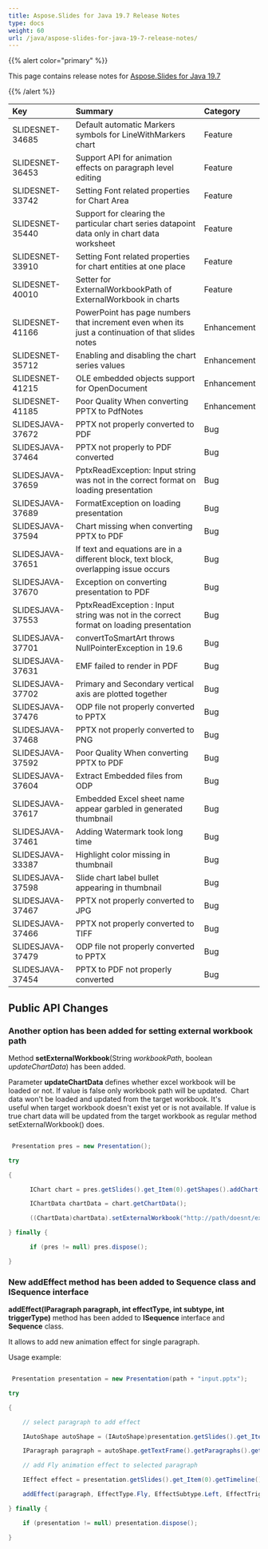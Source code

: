```yaml
---
title: Aspose.Slides for Java 19.7 Release Notes
type: docs
weight: 60
url: /java/aspose-slides-for-java-19-7-release-notes/
---
```


{{% alert color="primary" %}} 

This page contains release notes for [Aspose.Slides for Java 19.7](https://repository.aspose.com/webapp/#/artifacts/browse/tree/General/repo/com/aspose/aspose-slides)

{{% /alert %}} 

|**Key**|**Summary**|**Category**|
| :- | :- | :- |
|SLIDESNET-34685|Default automatic Markers symbols for LineWithMarkers chart|Feature|
|SLIDESNET-36453|Support API for animation effects on paragraph level editing|Feature|
|SLIDESNET-33742|Setting Font related properties for Chart Area|Feature|
|SLIDESNET-35440|Support for clearing the particular chart series datapoint data only in chart data worksheet|Feature|
|SLIDESNET-33910|Setting Font related properties for chart entities at one place|Feature|
|SLIDESNET-40010|Setter for ExternalWorkbookPath of ExternalWorkbook in charts|Feature|
|SLIDESNET-41166|PowerPoint has page numbers that increment even when its just a continuation of that slides notes|Enhancement|
|SLIDESNET-35712|Enabling and disabling the chart series values|Enhancement|
|SLIDESNET-41215|OLE embedded objects support for OpenDocument|Enhancement|
|SLIDESNET-41185|Poor Quality When converting PPTX to PdfNotes|Enhancement|
|SLIDESJAVA-37672|PPTX not properly converted to PDF|Bug|
|SLIDESJAVA-37464|PPTX not properly to PDF converted|Bug|
|SLIDESJAVA-37659|PptxReadException: Input string was not in the correct format on loading presentation|Bug|
|SLIDESJAVA-37689|FormatException on loading presentation|Bug|
|SLIDESJAVA-37594|Chart missing when converting PPTX to PDF|Bug|
|SLIDESJAVA-37651|If text and equations are in a different block, text block, overlapping issue occurs|Bug|
|SLIDESJAVA-37670|Exception on converting presentation to PDF|Bug|
|SLIDESJAVA-37553|PptxReadException : Input string was not in the correct format on loading presentation|Bug|
|SLIDESJAVA-37701|convertToSmartArt throws NullPointerException in 19.6|Bug|
|SLIDESJAVA-37631|EMF failed to render in PDF|Bug|
|SLIDESJAVA-37702|Primary and Secondary vertical axis are plotted together|Bug|
|SLIDESJAVA-37476|ODP file not properly converted to PPTX|Bug|
|SLIDESJAVA-37468|PPTX not properly converted to PNG|Bug|
|SLIDESJAVA-37592|Poor Quality When converting PPTX to PDF|Bug|
|SLIDESJAVA-37604|Extract Embedded files from ODP|Bug|
|SLIDESJAVA-37617|Embedded Excel sheet name appear garbled in generated thumbnail|Bug|
|SLIDESJAVA-37461|Adding Watermark took long time|Bug|
|SLIDESJAVA-33387|Highlight color missing in thumbnail|Bug|
|SLIDESJAVA-37598|Slide chart label bullet appearing in thumbnail|Bug|
|SLIDESJAVA-37467|PPTX not properly converted to JPG|Bug|
|SLIDESJAVA-37466|PPTX not properly converted to TIFF|Bug|
|SLIDESJAVA-37479|ODP file not properly converted to PPTX|Bug|
|SLIDESJAVA-37454|PPTX to PDF not properly converted|Bug|
## **Public API Changes**
### **Another option has been added for setting external workbook path**
Method **setExternalWorkbook**(String *workbookPath*, boolean *updateChartData*) has been added. 

Parameter **updateChartData** defines whether excel workbook will be loaded or not. If value is false only workbook path will be updated.  Chart data won't be loaded and updated from the target workbook. It's useful when target workbook doesn't exist yet or is not available. If value is true chart data will be updated from the target workbook as regular method setExternalWorkbook() does.



``` java

 Presentation pres = new Presentation();

try

{

      IChart chart = pres.getSlides().get_Item(0).getShapes().addChart(ChartType.Pie, 50, 50, 400, 600, true);

      IChartData chartData = chart.getChartData();

      ((ChartData)chartData).setExternalWorkbook("http://path/doesnt/exists", false);

} finally {

      if (pres != null) pres.dispose();

}


```


### **New addEffect method has been added to Sequence class and ISequence interface**
**addEffect(IParagraph paragraph, int effectType, int subtype, int triggerType)** method has been added to **ISequence** interface and **Sequence** class.

It allows to add new animation effect for single paragraph.

Usage example:



``` java

 Presentation presentation = new Presentation(path + "input.pptx");

try

{

    // select paragraph to add effect

    IAutoShape autoShape = (IAutoShape)presentation.getSlides().get_Item(0).getShapes().get_Item(0);

    IParagraph paragraph = autoShape.getTextFrame().getParagraphs().get_Item(0);

    // add Fly animation effect to selected paragraph

    IEffect effect = presentation.getSlides().get_Item(0).getTimeline().getMainSequence().

    addEffect(paragraph, EffectType.Fly, EffectSubtype.Left, EffectTriggerType.OnClick);

} finally {

    if (presentation != null) presentation.dispose();

}

```




